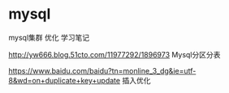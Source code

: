 # mysql
mysql集群 优化 学习笔记

http://yw666.blog.51cto.com/11977292/1896973  Mysql分区分表

https://www.baidu.com/baidu?tn=monline_3_dg&ie=utf-8&wd=on+duplicate+key+update 插入优化
